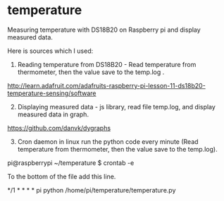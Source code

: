 temperature
===========

Measuring temperature with DS18B20 on Raspberry pi and display measured data.

Here is sources which I used:

1) Reading temperature from DS18B20 - Read temperature from thermometer, then the value save to the temp.log .      

http://learn.adafruit.com/adafruits-raspberry-pi-lesson-11-ds18b20-temperature-sensing/software


2) Displaying measured data - js library, read file temp.log, and display measured data in graph.

https://github.com/danvk/dygraphs


3) Cron daemon in linux run the python code every minute (Read temperature from thermometer, then the value save to the temp.log).


pi@raspberrypi ~/temperature $ crontab -e

To the bottom of the file add this line.

*/1  *    * * *   pi      python /home/pi/temperature/temperature.py

